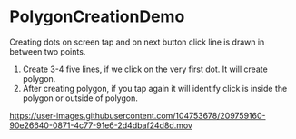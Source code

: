 # PolygonCreationDemo


Creating dots on screen tap and on next button click line is drawn in between two points.

1. Create 3-4 five lines, if we click on the very first dot. It will create polygon.
2. After creating polygon, if you tap again it will identify click is inside the polygon or outside of polygon.



https://user-images.githubusercontent.com/104753678/209759160-90e26640-0871-4c77-91e6-2d4dbaf24d8d.mov

